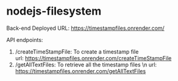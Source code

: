 # nodejs-filesystem
Back-end Deployed URL:
https://timestampfiles.onrender.com/

API endpoints:
1. /createTimeStampFile: To create a timestamp file <br>
   url: https://timestampfiles.onrender.com/createTimeStampFile
2. /getAllTextFiles: To retrieve all the timestamp files \n
   url: https://timestampfiles.onrender.com/getAllTextFiles
